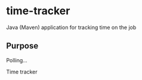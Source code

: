 # time-tracker
Java (Maven) application for tracking time on the job
## Purpose

Polling...

Time tracker
